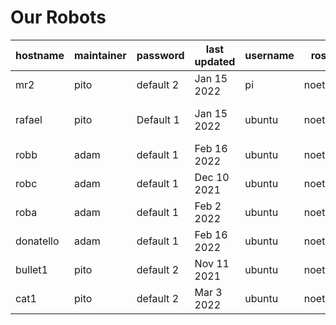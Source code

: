 # Our Robots

| hostname | maintainer | password | last updated | username | ros | OS | known problems |
| -------- | ---------- | -------- | ------------ | -------- | --- | -- | -------------- |
| mr2 | pito | default 2 | Jan 15 2022 | pi | noetic | ubuntu 20.04 | none |
| rafael | pito | Default 1 | Jan 15 2022 | ubuntu | noetic | ubuntu 20.04 | lidar does not work |
| robb | adam | default 1 | Feb 16 2022 | ubuntu | noetic | ubuntu 20.04 | none |
| robc | adam | default 1 | Dec 10 2021 | ubuntu | noetic | ubuntu 20.04 | none |
| roba | adam | default 1 | Feb 2 2022 | ubuntu | noetic | ubuntu 20.04 | none |
| donatello | adam | default 1 | Feb 16 2022 | ubuntu | noetic | ubuntu 20.04 | none |
| bullet1 | pito | default 2 | Nov 11 2021 | ubuntu | noetic | ubuntu 20.04 | none |
| cat1 | pito | default 2 | Mar 3 2022 | ubuntu | noetic | ubuntu 20.04 | none


